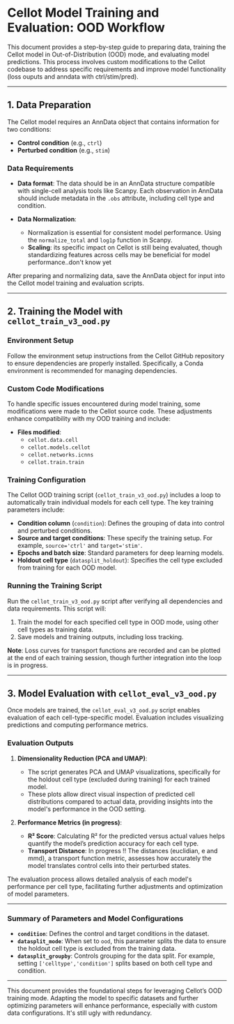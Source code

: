 # Cellot Model Training and Evaluation: OOD Workflow

This document provides a step-by-step guide to preparing data, training the Cellot model in Out-of-Distribution (OOD) mode, and evaluating model predictions. This process involves custom modifications to the Cellot codebase to address specific requirements and improve model functionality (loss ouputs and anndata with ctrl/stim/pred).

---

## 1. Data Preparation

The Cellot model requires an AnnData object that contains information for two conditions:
  - **Control condition** (e.g., `ctrl`)
  - **Perturbed condition** (e.g., `stim`)

### Data Requirements
- **Data format**: The data should be in an AnnData structure compatible with single-cell analysis tools like Scanpy. Each observation in AnnData should include metadata in the `.obs` attribute, including cell type and condition.
  
- **Data Normalization**: 
  - Normalization is essential for consistent model performance. Using the `normalize_total` and `log1p` function in Scanpy.
  - **Scaling**: its specific impact on Cellot is still being evaluated, though standardizing features across cells may be beneficial for model performance..don't know yet

After preparing and normalizing data, save the AnnData object for input into the Cellot model training and evaluation scripts.

---

## 2. Training the Model with `cellot_train_v3_ood.py`

### Environment Setup
Follow the environment setup instructions from the Cellot GitHub repository to ensure dependencies are properly installed. Specifically, a Conda environment is recommended for managing dependencies.

### Custom Code Modifications
To handle specific issues encountered during model training, some modifications were made to the Cellot source code. These adjustments enhance compatibility with my OOD training and include:
  - **Files modified**: 
    - `cellot.data.cell`
    - `cellot.models.cellot`
    - `cellot.networks.icnns`
    - `cellot.train.train`

### Training Configuration
The Cellot OOD training script (`cellot_train_v3_ood.py`) includes a loop to automatically train individual models for each cell type. The key training parameters include:
- **Condition column** (`condition`): Defines the grouping of data into control and perturbed conditions.
- **Source and target conditions**: These specify the training setup. For example, `source='ctrl'` and `target='stim'`.
- **Epochs and batch size**: Standard parameters for deep learning models.
- **Holdout cell type** (`datasplit_holdout`): Specifies the cell type excluded from training for each OOD model.
  
### Running the Training Script
Run the `cellot_train_v3_ood.py` script after verifying all dependencies and data requirements. This script will:
1. Train the model for each specified cell type in OOD mode, using other cell types as training data.
2. Save models and training outputs, including loss tracking.

**Note**: Loss curves for transport functions are recorded and can be plotted at the end of each training session, though further integration into the loop is in progress.

---

## 3. Model Evaluation with `cellot_eval_v3_ood.py`

Once models are trained, the `cellot_eval_v3_ood.py` script enables evaluation of each cell-type-specific model. Evaluation includes visualizing predictions and computing performance metrics.

### Evaluation Outputs
1. **Dimensionality Reduction (PCA and UMAP)**:
   - The script generates PCA and UMAP visualizations, specifically for the holdout cell type (excluded during training) for each trained model.
   - These plots allow direct visual inspection of predicted cell distributions compared to actual data, providing insights into the model's performance in the OOD setting.

2. **Performance Metrics (in progress)**:
   - **R² Score**: Calculating R² for the predicted versus actual values helps quantify the model’s prediction accuracy for each cell type.
   - **Transport Distance**: In progress !! The distances (euclidian, e and mmd), a transport function metric, assesses how accurately the model translates control cells into their perturbed states.

The evaluation process allows detailed analysis of each model's performance per cell type, facilitating further adjustments and optimization of model parameters.

---

### Summary of Parameters and Model Configurations

- **`condition`**: Defines the control and target conditions in the dataset.
- **`datasplit_mode`**: When set to `ood`, this parameter splits the data to ensure the holdout cell type is excluded from the training data.
- **`datasplit_groupby`**: Controls grouping for the data split. For example, setting `['celltype','condition']` splits based on both cell type and condition.
  
---

This document provides the foundational steps for leveraging Cellot’s OOD training mode. Adapting the model to specific datasets and further optimizing parameters will enhance performance, especially with custom data configurations. It's still ugly with redundancy.
